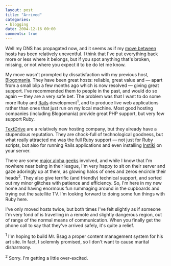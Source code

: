 ```yaml
---
layout: post
title: "Arrived"
categories:
- blogging
date: 2004-12-16 00:00
comments: true
---
```


<p>Well my DNS has propagated now, and it seems as if my <a href="http://www.rousette.org.uk/blog/archives/2004/12/14/moving-hosts/">move between hosts</a> has been relatively uneventful. I think that I've put everything back more or less where it belongs, but if you spot anything that's broken, missing, or not where you expect it to be do let me know.</p>

<p>My move wasn't prompted by dissatisfaction with my previous host, <a href="http://www.blogomania.com/">Blogomania</a>. They have been great hosts: reliable, great value and &mdash; apart from a small blip a few months ago which is now resolved &mdash; giving great support. I've recommended them to people in the past, and would do so again &mdash; they are a very safe bet. The problem was that I want to do some more Ruby and <a href="http://rubyonrails.org/show/HomePage">Rails</a> development<sup>1</sup>, and to produce live web applications rather than ones that just run on my local machine. Most good hosting companies (including Blogomania) provide great PHP support, but very few support Ruby.</p>

<p><a href="http://textdrive.com/">TextDrive</a> are a relatively new hosting company, but they already have a stupendous reputation. They are chock-full of technological goodness, but what really attracted me was the full Ruby support &mdash; not just for Ruby scripts, but also for running Rails applications and even installing <a href="http://instiki.org/show/HomePage">Instiki</a> on your server.</p>

<p>There are some <a href="http://textdrive.com/about/">major alpha geeks</a> involved, and while I know that I'm nowhere near being in their league, I'm very happy to sit on their server and gaze adoringly up at them, as glowing halos of ones and zeros encircle their heads<sup>2</sup>. They also give terrific (and friendly) technical support, and sorted out my minor glitches with patience and efficiency. So, I'm here in my new home and having enormous fun rummaging around in the cupboards and trying out the satellite TV. I'm looking forward to doing some fun things with Ruby here.</p>

<p>I've only moved hosts twice, but both times I've felt slightly as if someone I'm very fond of is travelling in a remote and slightly dangerous region, out of range of the normal means of communication. When you finally get the phone call to say that they've arrived safely, it's quite a relief.</p>

<p><sup>1</sup> I'm hoping to build Mr. Bsag a proper content management system for his art site. In fact, I solemnly promised, so I don't want to cause marital disharmony.</p>
<p><sup>2</sup> Sorry. I'm getting a little over-excited.</p>

